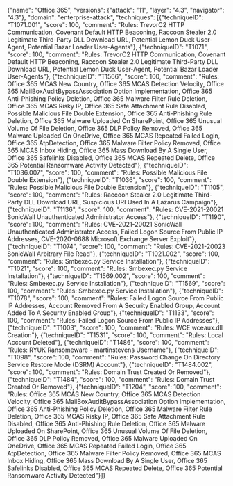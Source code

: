 {"name": "Office 365", "versions": {"attack": "11", "layer": "4.3", "navigator": "4.3"}, "domain": "enterprise-attack", "techniques": [{"techniqueID": "T1071.001", "score": 100, "comment": "Rules: TrevorC2 HTTP Communication, Covenant Default HTTP Beaconing, Raccoon Stealer 2.0 Legitimate Third-Party DLL Download URL, Potential Lemon Duck User-Agent, Potential Bazar Loader User-Agents"}, {"techniqueID": "T1071", "score": 100, "comment": "Rules: TrevorC2 HTTP Communication, Covenant Default HTTP Beaconing, Raccoon Stealer 2.0 Legitimate Third-Party DLL Download URL, Potential Lemon Duck User-Agent, Potential Bazar Loader User-Agents"}, {"techniqueID": "T1566", "score": 100, "comment": "Rules: Office 365 MCAS New Country, Office 365 MCAS Detection Velocity, Office 365 MailBoxAuditBypassAssociation Option Implementation, Office 365 Anti-Phishing Policy Deletion, Office 365 Malware Filter Rule Deletion, Office 365 MCAS Risky IP, Office 365 Safe Attachment Rule Disabled, Possible Malicious File Double Extension, Office 365 Anti-Phishing Rule Deletion, Office 365 Malware Uploaded On SharePoint, Office 365 Unusual Volume Of File Deletion, Office 365 DLP Policy Removed, Office 365 Malware Uploaded On OneDrive, Office 365 MCAS Repeated Failed Login, Office 365 AtpDetection, Office 365 Malware Filter Policy Removed, Office 365 MCAS Inbox Hiding, Office 365 Mass Download By A Single User, Office 365 Safelinks Disabled, Office 365 MCAS Repeated Delete, Office 365 Potential Ransomware Activity Detected"}, {"techniqueID": "T1036.007", "score": 100, "comment": "Rules: Possible Malicious File Double Extension"}, {"techniqueID": "T1036", "score": 100, "comment": "Rules: Possible Malicious File Double Extension"}, {"techniqueID": "T1105", "score": 100, "comment": "Rules: Raccoon Stealer 2.0 Legitimate Third-Party DLL Download URL, Suspicious URI Used In A Lazarus Campaign"}, {"techniqueID": "T1136", "score": 100, "comment": "Rules: CVE-2021-20021 SonicWall Unauthenticated Administrator Access"}, {"techniqueID": "T1190", "score": 100, "comment": "Rules: CVE-2021-20021 SonicWall Unauthenticated Administrator Access, Failed Logon Source From Public IP Addresses, CVE-2020-0688 Microsoft Exchange Server Exploit"}, {"techniqueID": "T1074", "score": 100, "comment": "Rules: CVE-2021-20023 SonicWall Arbitrary File Read"}, {"techniqueID": "T1021.002", "score": 100, "comment": "Rules: Smbexec.py Service Installation"}, {"techniqueID": "T1021", "score": 100, "comment": "Rules: Smbexec.py Service Installation"}, {"techniqueID": "T1569.002", "score": 100, "comment": "Rules: Smbexec.py Service Installation"}, {"techniqueID": "T1569", "score": 100, "comment": "Rules: Smbexec.py Service Installation"}, {"techniqueID": "T1078", "score": 100, "comment": "Rules: Failed Logon Source From Public IP Addresses, Account Removed From A Security Enabled Group, Account Added To A Security Enabled Group"}, {"techniqueID": "T1133", "score": 100, "comment": "Rules: Failed Logon Source From Public IP Addresses"}, {"techniqueID": "T1003", "score": 100, "comment": "Rules: WCE wceaux.dll Creation"}, {"techniqueID": "T1531", "score": 100, "comment": "Rules: Local Account Deleted"}, {"techniqueID": "T1486", "score": 100, "comment": "Rules: RYUK Ransomeware - martinstevens Username"}, {"techniqueID": "T1098", "score": 100, "comment": "Rules: Password Change On Directory Service Restore Mode (DSRM) Account"}, {"techniqueID": "T1484.002", "score": 100, "comment": "Rules: Domain Trust Created Or Removed"}, {"techniqueID": "T1484", "score": 100, "comment": "Rules: Domain Trust Created Or Removed"}, {"techniqueID": "T1204", "score": 100, "comment": "Rules: Office 365 MCAS New Country, Office 365 MCAS Detection Velocity, Office 365 MailBoxAuditBypassAssociation Option Implementation, Office 365 Anti-Phishing Policy Deletion, Office 365 Malware Filter Rule Deletion, Office 365 MCAS Risky IP, Office 365 Safe Attachment Rule Disabled, Office 365 Anti-Phishing Rule Deletion, Office 365 Malware Uploaded On SharePoint, Office 365 Unusual Volume Of File Deletion, Office 365 DLP Policy Removed, Office 365 Malware Uploaded On OneDrive, Office 365 MCAS Repeated Failed Login, Office 365 AtpDetection, Office 365 Malware Filter Policy Removed, Office 365 MCAS Inbox Hiding, Office 365 Mass Download By A Single User, Office 365 Safelinks Disabled, Office 365 MCAS Repeated Delete, Office 365 Potential Ransomware Activity Detected"}]}